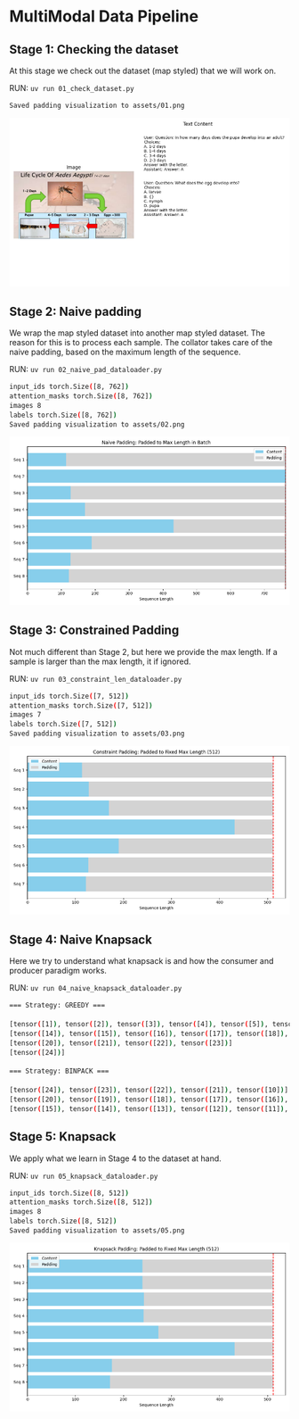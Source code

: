 # MultiModal Data Pipeline

## Stage 1: Checking the dataset

At this stage we check out the dataset (map styled) that we will work on.

RUN: `uv run 01_check_dataset.py`

```bash
Saved padding visualization to assets/01.png
```

![Checking the dataset](./assets/01.png)

## Stage 2: Naive padding

We wrap the map styled dataset into another map styled dataset. The reason for this is to process
each sample. The collator takes care of the naive padding, based on the maximum length of the sequence.

RUN: `uv run 02_naive_pad_dataloader.py`

```bash
input_ids torch.Size([8, 762])
attention_masks torch.Size([8, 762])
images 8
labels torch.Size([8, 762])
Saved padding visualization to assets/02.png
```

![Naive padding](./assets/02.png)

## Stage 3: Constrained Padding

Not much different than Stage 2, but here we provide the max length. If a sample is larger than
the max length, it if ignored.

RUN: `uv run 03_constraint_len_dataloader.py`

```bash
input_ids torch.Size([7, 512])
attention_masks torch.Size([7, 512])
images 7
labels torch.Size([7, 512])
Saved padding visualization to assets/03.png
```

![Constrained Padding](./assets/03.png)

## Stage 4: Naive Knapsack

Here we try to understand what knapsack is and how the consumer and producer paradigm works.

RUN: `uv run 04_naive_knapsack_dataloader.py`

```bash
=== Strategy: GREEDY ===

[tensor([1]), tensor([2]), tensor([3]), tensor([4]), tensor([5]), tensor([6]), tensor([7]), tensor([8]), tensor([9]), tensor([10]), tensor([11]), tensor([12]), tensor([13])]
[tensor([14]), tensor([15]), tensor([16]), tensor([17]), tensor([18]), tensor([19])]
[tensor([20]), tensor([21]), tensor([22]), tensor([23])]
[tensor([24])]

=== Strategy: BINPACK ===

[tensor([24]), tensor([23]), tensor([22]), tensor([21]), tensor([10])]
[tensor([20]), tensor([19]), tensor([18]), tensor([17]), tensor([16]), tensor([9]), tensor([1])]
[tensor([15]), tensor([14]), tensor([13]), tensor([12]), tensor([11]), tensor([8]), tensor([7]), tensor([6]), tensor([5]), tensor([4]), tensor([3]), tensor([2])]
```

## Stage 5: Knapsack

We apply what we learn in Stage 4 to the dataset at hand.

RUN: `uv run 05_knapsack_dataloader.py`

```bash
input_ids torch.Size([8, 512])
attention_masks torch.Size([8, 512])
images 8
labels torch.Size([8, 512])
Saved padding visualization to assets/05.png
```

![Knapsack](./assets/05.png)